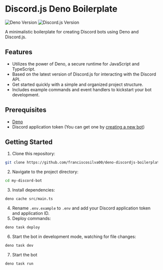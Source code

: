 # Discord.js Deno Boilerplate

![Deno Version](https://img.shields.io/badge/deno-1.35.0-green.svg?logo=deno)
![Discord.js Version](https://img.shields.io/badge/discord.js-14.12.1-blue.svg?logo=discord)

A minimalistic boilerplate for creating Discord bots using Deno and Discord.js.

## Features

- Utilizes the power of Deno, a secure runtime for JavaScript and TypeScript.
- Based on the latest version of Discord.js for interacting with the Discord API.
- Get started quickly with a simple and organized project structure.
- Includes example commands and event handlers to kickstart your bot development.

## Prerequisites

- [Deno](https://deno.land)
- Discord application token (You can get one by [creating a new bot](https://discord.com/developers/applications))

## Getting Started

1. Clone this repository:

```bash
git clone https://github.com/franciscosilva00/deno-discordjs-boilerplate.git my-discord-bot
```

2. Navigate to the project directory:

```bash
cd my-discord-bot
```

3. Install dependencies:

```bash
deno cache src/main.ts
```

4. Rename `.env.example` to `.env` and add your Discord application token and application ID.
5. Deploy commands:

```bash
deno task deploy
```

6. Start the bot in development mode, watching for file changes:

```bash
deno task dev
```

7. Start the bot

```bash
deno task run
```

